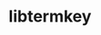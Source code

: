 ---
title: "libtermkey"
layout: cache
categories: [package, develop]
meta: {"compilers": ["gcc@=10.5.0", "gcc@=13.3.0"], "num_specs": 4, "num_specs_by_stack": {"developer-tools-aarch64-linux-gnu": 2, "developer-tools-x86_64_v3-linux-gnu": 2, "root": 4}, "oss": ["centos7", "rhel8"], "platforms": ["linux"], "stacks": ["developer-tools-aarch64-linux-gnu", "developer-tools-x86_64_v3-linux-gnu", "root"], "targets": ["aarch64", "x86_64_v3"], "versions": ["0.22"]}
spec_details: [{"compiler": "gcc@=10.5.0", "hash": "cubc5jlfxowqehdv46yoep6vy6frksxt", "os": "centos7", "platform": "linux", "size": "-", "stacks": ["developer-tools-x86_64_v3-linux-gnu", "root"], "target": "x86_64_v3", "variants": ["build_system=makefile"], "versions": ["0.22"]}, {"compiler": "gcc@=13.3.0", "hash": "dqj5lyeocixf47eqma67wlnrwztwcg4j", "os": "rhel8", "platform": "linux", "size": "-", "stacks": ["developer-tools-aarch64-linux-gnu", "root"], "target": "aarch64", "variants": ["build_system=makefile"], "versions": ["0.22"]}, {"compiler": "gcc@=10.5.0", "hash": "tnj7ctpgrhz7gptbtzg5rrrg36eucci7", "os": "centos7", "platform": "linux", "size": "-", "stacks": ["developer-tools-x86_64_v3-linux-gnu", "root"], "target": "x86_64_v3", "variants": ["build_system=makefile"], "versions": ["0.22"]}, {"compiler": "gcc@=13.3.0", "hash": "z77mbqx7nl4ldkvckcdg7ebntpkshm6i", "os": "rhel8", "platform": "linux", "size": "-", "stacks": ["developer-tools-aarch64-linux-gnu", "root"], "target": "aarch64", "variants": ["build_system=makefile"], "versions": ["0.22"]}]
---
